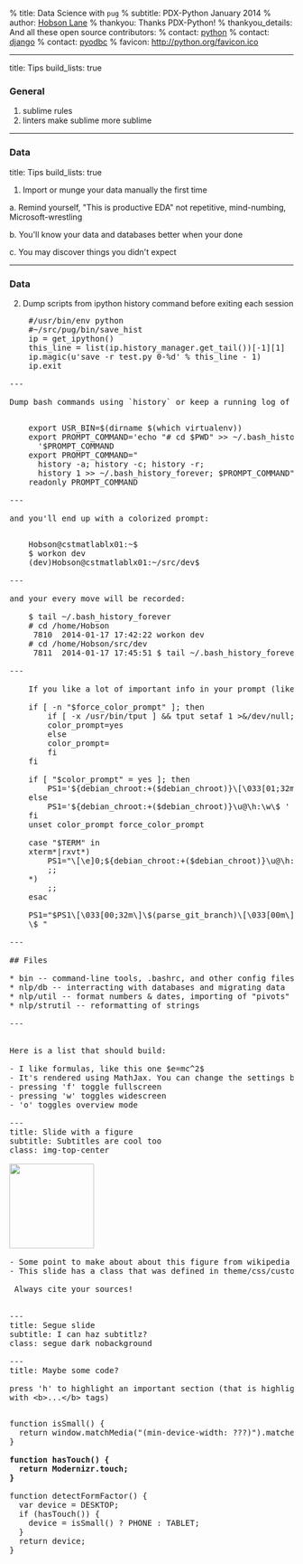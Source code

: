 % title: Data Science with `pug`
% subtitle: PDX-Python January 2014
% author: [Hobson Lane](http://github.com/hobson)
% thankyou: Thanks PDX-Python!
% thankyou_details: And all these open source contributors:
% contact: [python](python.org)
% contact: [django](djangoproject.org)
% contact: [pyodbc](pypi.python.org/pypi/pyodbc)
% favicon: http://python.org/favicon.ico

---
title: Tips
build_lists: true

### General

1. sublime rules
2. linters make sublime more sublime

---

### Data
title: Tips
build_lists: true


1. Import or munge your data manually the first time
    
  a. Remind yourself, "This is productive EDA" not repetitive, mind-numbing, Microsoft-wrestling

  b. You'll know your data and databases better when your done

  c. You may discover things you didn't expect

---

### Data

2. Dump scripts from ipython history command before exiting each session

<pre class="prettyprint" data-lang="shell">
    #/usr/bin/env python
    #~/src/pug/bin/save_hist
    ip = get_ipython()
    this_line = list(ip.history_manager.get_tail())[-1][1]
    ip.magic(u'save -r test.py 0-%d' % this_line - 1)
    ip.exit

---

Dump bash commands using `history` or keep a running log of where you were and what you did with a `.bashrc` script like:

<pre class="prettyprint" data-lang="shell">
    export USR_BIN=$(dirname $(which virtualenv))
    export PROMPT_COMMAND='echo "# cd $PWD" >> ~/.bash_history_forever;
      '$PROMPT_COMMAND
    export PROMPT_COMMAND="
      history -a; history -c; history -r;
      history 1 >> ~/.bash_history_forever; $PROMPT_COMMAND"
    readonly PROMPT_COMMAND

---

and you'll end up with a colorized prompt:

<pre class="prettyprint" data-lang="shell">
    Hobson@cstmatlablx01:~$ 
    $ workon dev
    (dev)Hobson@cstmatlablx01:~/src/dev$

---

and your every move will be recorded: 

    $ tail ~/.bash_history_forever
    # cd /home/Hobson
     7810  2014-01-17 17:42:22 workon dev
    # cd /home/Hobson/src/dev
     7811  2014-01-17 17:45:51 $ tail ~/.bash_history_forever

---

    If you like a lot of important info in your prompt (like the git branch you are on):

    if [ -n "$force_color_prompt" ]; then
        if [ -x /usr/bin/tput ] && tput setaf 1 >&/dev/null; then
        color_prompt=yes
        else
        color_prompt=
        fi
    fi

    if [ "$color_prompt" = yes ]; then
        PS1='${debian_chroot:+($debian_chroot)}\[\033[01;32m\]\u@\h\[\033[00m\]:\[\033[01;34m\]\w\[\033[00m\]\$ '
    else
        PS1='${debian_chroot:+($debian_chroot)}\u@\h:\w\$ '
    fi
    unset color_prompt force_color_prompt

    case "$TERM" in
    xterm*|rxvt*)
        PS1="\[\e]0;${debian_chroot:+($debian_chroot)}\u@\h: \w\a\]$PS1"
        ;;
    *)
        ;;
    esac

    PS1="$PS1\[\033[00;32m\]\$(parse_git_branch)\[\033[00m\]
    \$ "

---

## Files

* bin -- command-line tools, .bashrc, and other config files
* nlp/db -- interracting with databases and migrating data
* nlp/util -- format numbers & dates, importing of "pivots" in spreadsheets
* nlp/strutil -- reformatting of strings

---


Here is a list that should build:

- I like formulas, like this one $e=mc^2$
- It's rendered using MathJax. You can change the settings by editing base.html if you like
- pressing 'f' toggle fullscreen
- pressing 'w' toggles widescreen
- 'o' toggles overview mode

---
title: Slide with a figure
subtitle: Subtitles are cool too
class: img-top-center

<img height=150 src=figures/200px-6n-graf.svg.png />

- Some point to make about about this figure from wikipedia
- This slide has a class that was defined in theme/css/custom.css

<footer class="source"> Always cite your sources! </footer>

---
title: Segue slide
subtitle: I can haz subtitlz?
class: segue dark nobackground

---
title: Maybe some code?

press 'h' to highlight an important section (that is highlighted
with &lt;b&gt;...&lt;/b&gt; tags)

<pre class="prettyprint" data-lang="javascript">
function isSmall() {
  return window.matchMedia("(min-device-width: ???)").matches;
}

<b>function hasTouch() {
  return Modernizr.touch;
}</b>

function detectFormFactor() {
  var device = DESKTOP;
  if (hasTouch()) {
    device = isSmall() ? PHONE : TABLET;
  }
  return device;
}
</pre>

